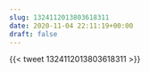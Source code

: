 ```yaml
---
slug: 1324112013803618311
date: 2020-11-04 22:11:19+00:00
draft: false
---
```


{{< tweet 1324112013803618311 >}}
